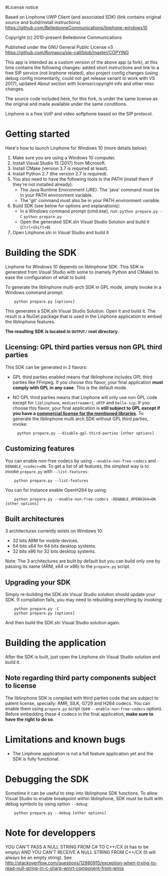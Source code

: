 #License notice

Based on Linphone UWP Client (and associated SDK) (link contains original source and build/install instructions) https://github.com/BelledonneCommunications/linphone-windows10

Copyright (c) 2010-present Belledonne Communications 

Published under the GNU General Public License v3 https://github.com/Romascu/sip-call/blob/master/COPYING

This app is intended as a custom version of the above app (a fork), at this time contains the following changes: added short instructions and link to a free SIP service (not linphone related), also project config changes (using debug config momentarily, could not get release variant to work with VS 2017), updated About section with license/copyright info and other misc changes.

The source code included here, for this fork, is under the same license as the original and made available under the same conditions.


Linphone is a free VoIP and video softphone based on the SIP protocol.

# Getting started

Here's how to launch Linphone for Windows 10 (more details below):

1. Make sure you are using a Windows 10 computer.
2. Install Visual Studio 15 (2017) from Microsoft.
3. Install CMake (version 3.7 is required at least).
4. Install Python 2.7 (the version 2.7 is required).
5. You also need to have the following tools in the PATH (install them if they're not installed already):
	* The Java Runtime Environment (JRE). The 'java' command must be in your PATH environment variable.
	* The 'git' command must also be in your PATH environment variable.
6. Build SDK (see below for options and explanations):
	* In a Windows command prompt (cmd.exe), run:
 		`python prepare.py -C`
 		`python prepare.py`
 	* Open the generated SDK.sln Visual Studio Solution and build it (`Ctrl+Shift+B`).
7. Open Linphone.sln in Visual Studio and build it


# Building the SDK

Linphone for Windows 10 depends on liblinphone SDK. This SDK is generated from Visual Studio with some to (namely Python and CMake) to ease the configuration of what to build.

 To generate the liblinphone multi-arch SDK in GPL mode, simply invoke in a Windows command prompt:

        python prepare.py [options]

 This generates a SDK.sln Visual Studio Solution. Open it and build it.
 The result is a NuGet package that is used in the Linphone application to embed the liblinphone features.

**The resulting SDK is located in `OUTPUT/` root directory.**

## Licensing: GPL third parties versus non GPL third parties

This SDK can be generated in 2 flavors:

* GPL third parties enabled means that liblinphone includes GPL third parties like FFmpeg. If you choose this flavor, your final application **must comply with GPL in any case**. This is the default mode.

* NO GPL third parties means that Linphone will only use non GPL code except for `liblinphone`, `mediastreamer2`, `oRTP` and `belle-sip`. If you choose this flavor, your final application is **still subject to GPL except if you have a [commercial license for the mentioned libraries](http://www.belledonne-communications.com/products.html)**.
 To generate the liblinphone multi arch SDK without GPL third parties, invoke:

        python prepare.py --disable-gpl-third-parties [other options]

## Customizing features

You can enable non-free codecs by using `--enable-non-free-codecs` and `-DENABLE_<codec>=ON`. To get a list of all features, the simplest way is to invoke `prepare.py` with `--list-features`:

        python prepare.py --list-features

You can for instance enable OpenH264 by using:

        python prepare.py --enable-non-free-codecs -DENABLE_OPENH264=ON [other options]

## Built architectures

3 architectures currently exists on Windows 10:

- 32 bits ARM for mobile devices.
- 64 bits x64 for 64 bits desktop systems.
- 32 bits x86 for 32 bits desktop systems.

 Note: The 3 architectures are built by default but you can build only one by passing its name (ARM, x64 or x86) to the `prepare.py` script.

## Upgrading your SDK

Simply re-building the SDK.sln Visual Studio solution should update your SDK.
If compilation fails, you may need to rebuilding everything by invoking:

        python prepare.py -C
        python prepare.py [options]

And then build the SDK.sln Visual Studio solution again.

# Building the application

After the SDK is built, just open the Linphone.sln Visual Studio solution and build it.

## Note regarding third party components subject to license

 The liblinphone SDK is compiled with third parties code that are subject to patent license, specially: AMR, SILK, G729 and H264 codecs.
 You can enable them using `prepare.py` script (see `--enable-non-free-codecs` option). Before embedding these 4 codecs in the final
 application, **make sure to have the right to do so**.

# Limitations and known bugs

* The Linphone application is not a full feature application yet and the SDK is fully functional.

# Debugging the SDK

Sometime it can be useful to step into liblinphone SDK functions. To allow Visual Studio to enable breakpoint within liblinphone, SDK must be built with debug symbols by using option `--debug`:

        python prepare.py --debug [other options]


# Note for developpers

YOU CAN'T PASS A NULL STRING FROM C# TO C++/CX (it has to be empty) AND YOU CAN'T RECEIVE A NULL STRING FROM C++/CX (It will always be an empty string).
See http://stackoverflow.com/questions/12980915/exception-when-trying-to-read-null-string-in-c-sharp-winrt-component-from-winjs
